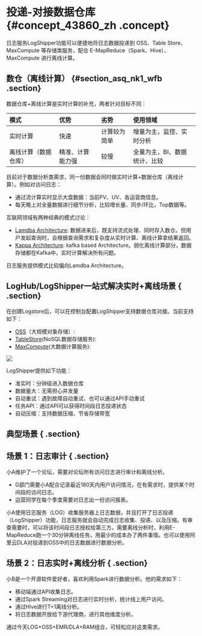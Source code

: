 # 投递-对接数据仓库 {#concept_43860_zh .concept}

日志服务LogShipper功能可以便捷地将日志数据投递到 OSS、Table Store、MaxCompute 等存储类服务，配合 E-MapReduce（Spark、Hive）、MaxCompute 进行离线计算。

## 数仓（离线计算） {#section_asq_nk1_wfb .section}

数据仓库+离线计算是实时计算的补充，两者针对目标不同：

|模式|优势|劣势|使用领域|
|:-|:-|:-|:---|
|实时计算|快速|计算较为简单|增量为主，监控、实时分析|
|离线计算（数据仓库）|精准、计算能力强|较慢|全量为主，BI、数据统计、比较|

目前对于数据分析类需求，同一份数据会同时做实时计算+数据仓库（离线计算）。例如对访问日志：

-   通过流计算实时显示大盘数据：当前PV、UV、各运营商信息。
-   每天晚上对全量数据进行细节分析，比较增长量、同步/环比，Top数据等。

互联网领域有两种经典的模式讨论：

-    [Lamdba Architecture](http://lambda-architecture.net/): 数据进来后，既支持流式处理、同时存入数仓。但用户发起查询时，会根据查询需求和复杂度从实时计算、离线计算拿结果返回。
-    [Kappa Architecture](http://milinda.pathirage.org/kappa-architecture.com/): kafka based Architecture。弱化离线计算部分，数据存储都在Kafka中，实时计算解决所有问题。

日志服务提供模式比较偏向Lamdba Architecture。

## LogHub/LogShipper一站式解决实时+离线场景 { .section}

在创建Logstore后，可以在控制台配置LogShipper支持数据仓库对接。当前支持如下：

-    [OSS](https://www.aliyun.com/product/oss/)（大规模对象存储）:
-    [TableStore](https://www.aliyun.com/product/ots/)\(NoSQL数据存储服务\):
-    [MaxCompute](https://www.aliyun.com/product/odps/)\(大数据计算服务\):

![](http://static-aliyun-doc.oss-cn-hangzhou.aliyuncs.com/assets/img/13210/155010942932467_zh-CN.png)

LogShipper提供如下功能：

-   准实时：分钟级进入数据仓库
-   数据量大：无需担心并发量
-   自动重试：遇到故障自动重试、也可以通过API手动重试
-   任务API：通过API可以获得时间段日志投递状态
-   自动压缩：支持数据压缩、节省存储带宽

## 典型场景 { .section}

## 场景 1：日志审计 { .section}

小A维护了一个论坛，需要对论坛所有访问日志进行审计和离线分析。

-   G部门需要小A配合记录最近180天内用户访问情况，在有需求时，提供某个时间段的访问日志。
-   运营同学在每个季度需要对日志出一份访问报表。

小A使用日志服务（LOG）收集服务器上日志数据，并且打开了日志投递（LogShipper）功能，日志服务就会自动完成日志收集、投递、以及压缩。有审查需要时，可以将该时间段日志授权给第三方。需要离线分析时，利用E-MapReduce跑一个30分钟离线任务，用最少的成本办了两件事情。也可以使用阿里云DLA对投递到OSS中的日志数据进行数据分析。

## 场景 2：日志实时+离线分析 { .section}

小B是一个开源软件爱好者，喜欢利用Spark进行数据分析。他的需求如下：

-   移动端通过API收集日志。
-   通过Spark Streaming对日志进行实时分析，统计线上用户访问。
-   通过Hive进行T+1离线分析。
-   将日志数据开放给下游代理商，进行其他维度分析。

通过今天LOG+OSS+EMR/DLA+RAM组合，可轻松应对这类需求。

